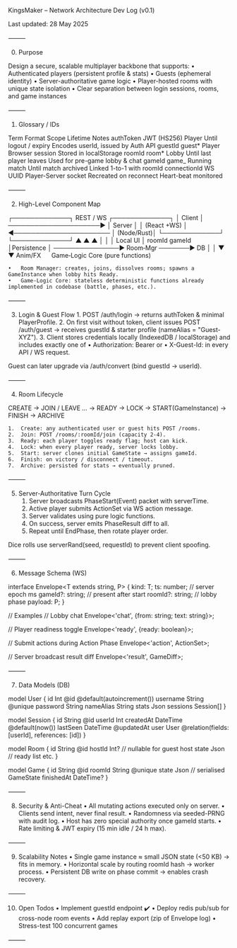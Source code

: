 KingsMaker – Network Architecture Dev Log (v0.1)

Last updated: 28 May 2025

⸻

0. Purpose

Design a secure, scalable multiplayer backbone that supports:
• Authenticated players (persistent profile & stats)
• Guests (ephemeral identity)
• Server-authoritative game logic
• Player-hosted rooms with unique state isolation
• Clear separation between login sessions, rooms, and game instances

⸻

1. Glossary / IDs

Term Format Scope Lifetime Notes
authToken JWT (HS256) Player Until logout / expiry Encodes userId, issued by Auth API
guestId guest*<uuid4> Player Browser session Stored in localStorage
roomId room*<uuid4> Lobby Until last player leaves Used for pre-game lobby & chat
gameId game\_<uuid4> Running match Until match archived Linked 1-to-1 with roomId
connectionId WS UUID Player-Server socket Recreated on reconnect Heart-beat monitored

⸻

2. High-Level Component Map

┌─────────────┐ REST / WS ┌─────────────┐
│ Client │ ─────────────────────▶ │ Server │
│ (React +WS) │ ◀────────────────────── │ (Node/Rust)│
└─────────────┘ └─────────────┘
▲ ▲ ▲
│ │ │
Local UI │ roomId gameId │Persistence
│ ───────────────▶ Room‑Mgr ───────▶ DB
│ │
▼ ▼
Anim/FX      Game‑Logic Core (pure functions)

    •	Room Manager: creates, joins, dissolves rooms; spawns a GameInstance when lobby hits Ready.
    •	Game-Logic Core: stateless deterministic functions already implemented in codebase (battle, phases, etc.).

⸻

3. Login & Guest Flow 1. POST /auth/login → returns authToken & minimal PlayerProfile. 2. On first visit without token, client issues POST /auth/guest → receives guestId & starter profile (nameAlias = "Guest-XYZ"). 3. Client stores credentials locally (IndexedDB / localStorage) and includes exactly one of
   • Authorization: Bearer <authToken> or
   • X-Guest-Id: <guestId>
   in every API / WS request.

Guest can later upgrade via /auth/convert (bind guestId → userId).

⸻

4. Room Lifecycle

CREATE → JOIN / LEAVE _…_ → READY → LOCK → START(GameInstance) → FINISH → ARCHIVE

    1.	Create: any authenticated user or guest hits POST /rooms.
    2.	Join: POST /rooms/:roomId/join (capacity 2-4).
    3.	Ready: each player toggles ready flag; host can kick.
    4.	Lock: when every player ready, server locks lobby.
    5.	Start: server clones initial GameState → assigns gameId.
    6.	Finish: on victory / disconnect / timeout.
    7.	Archive: persisted for stats → eventually pruned.

⸻

5. Server-Authoritative Turn Cycle
   1. Server broadcasts PhaseStart(Event) packet with serverTime.
   2. Active player submits ActionSet via WS action message.
   3. Server validates using pure logic functions.
   4. On success, server emits PhaseResult diff to all.
   5. Repeat until EndPhase, then rotate player order.

Dice rolls use serverRand(seed, requestId) to prevent client spoofing.

⸻

6. Message Schema (WS)

interface Envelope<T extends string, P> {
kind: T;
ts: number; // server epoch ms
gameId?: string; // present after start
roomId?: string; // lobby phase
payload: P;
}

// Examples
// Lobby chat
Envelope<'chat', {from: string; text: string}>;

// Player readiness toggle
Envelope<'ready', {ready: boolean}>;

// Submit actions during Action Phase
Envelope<'action', ActionSet>;

// Server broadcast result diff
Envelope<'result', GameDiff>;

⸻

7. Data Models (DB)

model User {
id Int @id @default(autoincrement())
username String @unique
password String
nameAlias String
stats Json
sessions Session[]
}

model Session {
id String @id
userId Int
createdAt DateTime @default(now())
lastSeen DateTime @updatedAt
user User @relation(fields: [userId], references: [id])
}

model Room {
id String @id
hostId Int? // nullable for guest host
state Json // ready list etc.
}

model Game {
id String @id
roomId String @unique
state Json // serialised GameState
finishedAt DateTime?
}

⸻

8. Security & Anti-Cheat
   • All mutating actions executed only on server.
   • Clients send intent, never final result.
   • Randomness via seeded-PRNG with audit log.
   • Host has zero special authority once gameId starts.
   • Rate limiting & JWT expiry (15 min idle / 24 h max).

⸻

9. Scalability Notes
   • Single game instance ≈ small JSON state (<50 KB) → fits in memory.
   • Horizontal scale by routing roomId hash → worker process.
   • Persistent DB write on phase commit → enables crash recovery.

⸻

10. Open Todos
    • Implement guestId endpoint ✔️
    • Deploy redis pub/sub for cross-node room events
    • Add replay export (zip of Envelope log)
    • Stress-test 100 concurrent games

⸻

